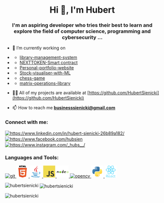 <h1 align="center">Hi 👋, I'm Hubert</h1>
<h3 align="center">I'm an aspiring developer who tries their best to learn and explore the field of computer science, programming and cybersecurity ...</h3>

- 🔭 I’m currently working on 
- - [library-management-system](https://github.com/HubertSienicki/library-management-system)
- - [NEXTTOKEN-Smart contract](https://github.com/HubertSienicki/Etherum-Blockchain-Token-NEXT)
- - [Personal-portfolio-website](https://github.com/HubertSienicki/Personal-portfolio-website)
- - [Stock-visualiser-with-ML](https://github.com/HubertSienicki/Stock-Visualizer-With-ML)
- - [chess-game](https://github.com/HubertSienicki/chess-game)
- - [matrix-operations-library](https://github.com/HubertSienicki/matrix-operations-library)


- 👨‍💻 All of my projects are available at [https://github.com/HubertSienicki](https://github.com/HubertSienicki)

- 📫 How to reach me **businesssienicki@gmail.com**

<h3 align="left">Connect with me:</h3>
<p align="left">
<a href="https://www.linkedin.com/in/hubert-sienicki-26b89a182/" target="blank"><img align="center" src="https://raw.githubusercontent.com/rahuldkjain/github-profile-readme-generator/master/src/images/icons/Social/linked-in-alt.svg" alt="https://www.linkedin.com/in/hubert-sienicki-26b89a182/" height="30" width="40" /></a>
<a href="https://www.facebook.com/hubsien/" target="blank"><img align="center" src="https://raw.githubusercontent.com/rahuldkjain/github-profile-readme-generator/master/src/images/icons/Social/facebook.svg" alt="https://www.facebook.com/hubsien" height="30" width="40" /></a>
<a href="https://www.instagram.com/_hubs__/" target="blank"><img align="center" src="https://raw.githubusercontent.com/rahuldkjain/github-profile-readme-generator/master/src/images/icons/Social/instagram.svg" alt="https://www.instagram.com/_hubs__/" height="30" width="40" /></a>
</p>

<h3 align="left">Languages and Tools:</h3>
<p align="left"> <a href="https://git-scm.com/" target="_blank" rel="noreferrer"> <img src="https://www.vectorlogo.zone/logos/git-scm/git-scm-icon.svg" alt="git" width="40" height="40"/> </a> <a href="https://www.w3.org/html/" target="_blank" rel="noreferrer"> <img src="https://raw.githubusercontent.com/devicons/devicon/master/icons/html5/html5-original-wordmark.svg" alt="html5" width="40" height="40"/> </a> <a href="https://www.java.com" target="_blank" rel="noreferrer"> <img src="https://raw.githubusercontent.com/devicons/devicon/master/icons/java/java-original.svg" alt="java" width="40" height="40"/> </a> <a href="https://developer.mozilla.org/en-US/docs/Web/JavaScript" target="_blank" rel="noreferrer"> <img src="https://raw.githubusercontent.com/devicons/devicon/master/icons/javascript/javascript-original.svg" alt="javascript" width="40" height="40"/> </a> <a href="https://nodejs.org" target="_blank" rel="noreferrer"> <img src="https://raw.githubusercontent.com/devicons/devicon/master/icons/nodejs/nodejs-original-wordmark.svg" alt="nodejs" width="40" height="40"/> </a> <a href="https://opencv.org/" target="_blank" rel="noreferrer"> <img src="https://www.vectorlogo.zone/logos/opencv/opencv-icon.svg" alt="opencv" width="40" height="40"/> </a> <a href="https://www.python.org" target="_blank" rel="noreferrer"> <img src="https://raw.githubusercontent.com/devicons/devicon/master/icons/python/python-original.svg" alt="python" width="40" height="40"/> </a> <a href="https://reactjs.org/" target="_blank" rel="noreferrer"> <img src="https://raw.githubusercontent.com/devicons/devicon/master/icons/react/react-original-wordmark.svg" alt="react" width="40" height="40"/> </a> </p>

<p><img align="left" src="https://github-readme-stats.vercel.app/api/top-langs?username=hubertsienicki&show_icons=true&locale=en&layout=compact" alt="hubertsienicki" /></p>

<p>&nbsp;<img align="center" src="https://github-readme-stats.vercel.app/api?username=hubertsienicki&show_icons=true&locale=en" alt="hubertsienicki" /></p>

<p><img align="center" src="https://github-readme-streak-stats.herokuapp.com/?user=hubertsienicki&" alt="hubertsienicki" /></p>

